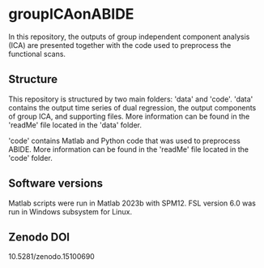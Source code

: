# groupICAonABIDE

In this repository, the outputs of group independent component analysis (ICA) are presented together with the code used to preprocess the functional scans. 


## Structure
This repository is structured by two main folders: 'data' and 'code'. 
'data' contains the output time series of dual regression, the output components of group ICA, and supporting files. 
More information can be found in the 'readMe' file located in the 'data' folder.

'code' contains Matlab and Python code that was used to preprocess ABIDE. 
More information can be found in the 'readMe' file located in the 'code' folder. 

## Software versions
Matlab scripts were run in Matlab 2023b with SPM12. 
FSL version 6.0 was run in Windows subsystem for Linux.

## Zenodo DOI
10.5281/zenodo.15100690
